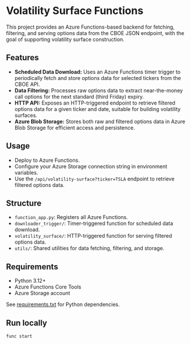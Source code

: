 # Volatility Surface Functions

This project provides an Azure Functions-based backend for fetching, filtering, and serving options data from the CBOE JSON endpoint, with the goal of supporting volatility surface construction.

## Features

- **Scheduled Data Download:** Uses an Azure Functions timer trigger to periodically fetch and store options data for selected tickers from the CBOE API.
- **Data Filtering:** Processes raw options data to extract near-the-money call options for the next standard (third Friday) expiry.
- **HTTP API:** Exposes an HTTP-triggered endpoint to retrieve filtered options data for a given ticker and date, suitable for building volatility surfaces.
- **Azure Blob Storage:** Stores both raw and filtered options data in Azure Blob Storage for efficient access and persistence.

## Usage

- Deploy to Azure Functions.
- Configure your Azure Storage connection string in environment variables.
- Use the `/api/volatility-surface?ticker=TSLA` endpoint to retrieve filtered options data.

## Structure

- `function_app.py`: Registers all Azure Functions.
- `downloader_trigger/`: Timer-triggered function for scheduled data download.
- `volatility_surface/`: HTTP-triggered function for serving filtered options data.
- `utils/`: Shared utilities for data fetching, filtering, and storage.

## Requirements

- Python 3.12+
- Azure Functions Core Tools
- Azure Storage account

See [requirements.txt](requirements.txt) for Python dependencies.


## Run locally

```bash
func start
```

